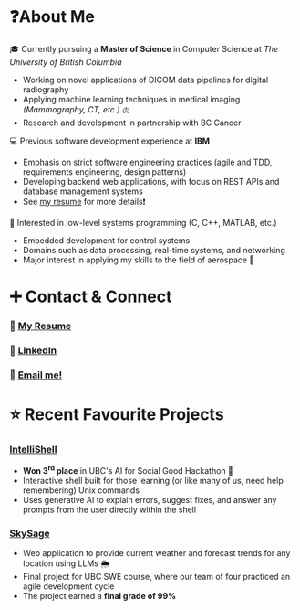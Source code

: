 # ❓About Me

🎓 Currently pursuing a **Master of Science** in Computer Science at _The University of British Columbia_

- Working on novel applications of DICOM data pipelines for digital radiography
- Applying machine learning techniques in medical imaging _(Mammography, CT, etc.)_ 🫁
- Research and development in partnership with BC Cancer

💻 Previous software development experience at **IBM**

- Emphasis on strict software engineering practices (agile and TDD, requirements engineering, design patterns)
- Developing backend web applications, with focus on REST APIs and database management systems
- See [my resume](https://github.com/rileyeaton-ubc/rileyeaton-resume/blob/main/Riley_Eaton_resume.pdf) for more details❗

🧠 Interested in low-level systems programming (C, C++, MATLAB, etc.)

- Embedded development for control systems
- Domains such as data processing, real-time systems, and networking
- Major interest in applying my skills to the field of aerospace 🚀

# ➕ Contact & Connect

### 📃 [My Resume](https://github.com/rileyeaton-ubc/rileyeaton-resume/blob/main/Riley_Eaton_resume.pdf)

### 🔗 [LinkedIn](https://www.linkedin.com/in/rileyeaton)

### 📩 [Email me!](mailto:ryeaton@student.ubc.ca)

# ⭐ Recent Favourite Projects

### [IntelliShell](https://github.com/rileyeaton-ubc/intellishell-ai-hackathon)

- **Won 3<sup>rd</sup> place** in UBC's AI for Social Good Hackathon 🥉
- Interactive shell built for those learning (or like many of us, need help remembering) Unix commands
- Uses generative AI to explain errors, suggest fixes, and answer any prompts from the user directly within the shell

### [SkySage](https://github.com/rileyeaton-ubc/SkySage)

- Web application to provide current weather and forecast trends for any location using LLMs 🌦️
- Final project for UBC SWE course, where our team of four practiced an agile development cycle
- The project earned a **final grade of 99%**

